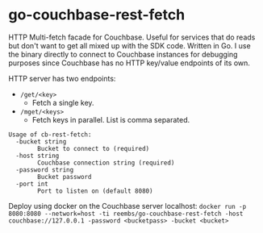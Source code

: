 # go-couchbase-rest-fetch
HTTP Multi-fetch facade for Couchbase. Useful for services that do reads but don't want to get all mixed up with the SDK code. Written in Go. I use the binary directly to connect to Couchbase instances for debugging purposes since Couchbase has no HTTP key/value endpoints of its own.

HTTP server has two endpoints:

* `/get/<key>`
  * Fetch a single key.
* `/mget/<keys>`
  * Fetch keys in parallel. List is comma separated.


```
Usage of cb-rest-fetch:
  -bucket string
        Bucket to connect to (required)
  -host string
        Couchbase connection string (required)
  -password string
        Bucket password
  -port int
        Port to listen on (default 8080)
```

Deploy using docker on the Couchbase server localhost: `docker run -p 8080:8080 --network=host -ti reembs/go-couchbase-rest-fetch -host couchbase://127.0.0.1 -password <bucketpass> -bucket <bucket>`
